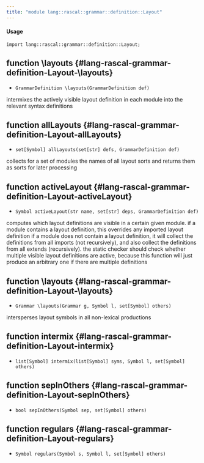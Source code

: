 ```yaml
---
title: "module lang::rascal::grammar::definition::Layout"
---
```


#### Usage

`import lang::rascal::grammar::definition::Layout;`

## function \layouts {#lang-rascal-grammar-definition-Layout-\layouts}

* ``GrammarDefinition \layouts(GrammarDefinition def)``

intermixes the actively visible layout definition in each module into the relevant syntax definitions

## function allLayouts {#lang-rascal-grammar-definition-Layout-allLayouts}

* ``set[Symbol] allLayouts(set[str] defs, GrammarDefinition def)``

collects for a set of modules the names of all layout sorts and returns them as sorts for later processing

## function activeLayout {#lang-rascal-grammar-definition-Layout-activeLayout}

* ``Symbol activeLayout(str name, set[str] deps, GrammarDefinition def)``

computes which layout definitions are visible in a certain given module.
     if a module contains a layout definition, this overrides any imported layout definition
     if a module does not contain a layout definition, it will collect the definitions from all imports (not recursively),
     and also collect the definitions from all extends (recursively).
     the static checker should check whether multiple visible layout definitions are active, because this function
     will just produce an arbitrary one if there are multiple definitions

## function \layouts {#lang-rascal-grammar-definition-Layout-\layouts}

* ``Grammar \layouts(Grammar g, Symbol l, set[Symbol] others)``

intersperses layout symbols in all non-lexical productions

## function intermix {#lang-rascal-grammar-definition-Layout-intermix}

* ``list[Symbol] intermix(list[Symbol] syms, Symbol l, set[Symbol] others)``

## function sepInOthers {#lang-rascal-grammar-definition-Layout-sepInOthers}

* ``bool sepInOthers(Symbol sep, set[Symbol] others)``

## function regulars {#lang-rascal-grammar-definition-Layout-regulars}

* ``Symbol regulars(Symbol s, Symbol l, set[Symbol] others)``

